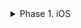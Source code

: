 
<details>
<summary>Phase 1. iOS</summary>
<div markdown="1">    
	111
2222
	3333
</div>
</details>
